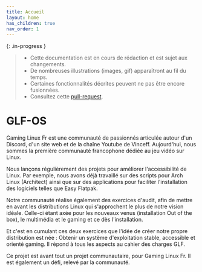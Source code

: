 ```yaml
---
title: Accueil
layout: home
has_children: true
nav_order: 1
---
```


{: .in-progress }
> - Cette documentation est en cours de rédaction et est sujet aux changements.
> - De nombreuses illustrations (images, gif) apparaîtront au fil du temps.
> - Certaines fonctionnalités décrites peuvent ne pas être encore fusionnées.
> - Consultez cette [pull-request](https://github.com/GLF-OS/Nixos-by-GLF/pull/100). 

# GLF-OS

Gaming Linux Fr est une communauté de passionnés articulée autour d'un Discord, d'un site web et de la chaîne Youtube de Vinceff.
Aujourd'hui, nous sommes la première communauté francophone dédiée au jeu vidéo sur Linux.

Nous lançons régulièrement des projets pour améliorer l'accessibilité de Linux. Par exemple, nous avons déjà travaillé sur des scripts pour Arch Linux (Architect) ainsi que sur des applications pour faciliter l'installation des logiciels telles que Easy Flatpak.

Notre communauté réalise également des exercices d'audit, afin de mettre en avant les distributions Linux qui s'approchent le plus de notre vision idéale. Celle-ci étant axée pour les nouveaux venus (installation Out of the box), le multimédia et le gaming et ce dès l'installation.

Et c'est en cumulant ces deux exercices que l'idée de créer notre propre distribution est née : Obtenir un système d'exploitation stable, accessible et orienté gaming. Il répond à tous les aspects au cahier des charges GLF.

Ce projet est avant tout un projet communautaire, pour Gaming Linux Fr. Il est également un défi, relevé par la communauté.

